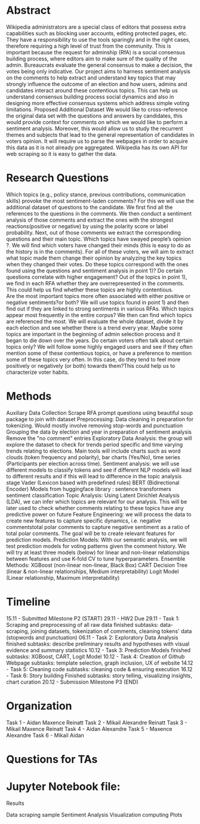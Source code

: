 # Abstract 

Wikipedia administrators are a special class of editors that possess extra capabilities such as blocking user accounts, editing protected pages, etc. They have a responsibility to use the tools sparingly and in the right cases, therefore requiring a high level of trust from the community. This is important because the request for adminship (RfA) is a social consensus building process, where editors aim to make sure of the quality of the admin. Bureaucrats evaluate the general consensus to make a decision, the votes being only indicative.
Our project aims to harness sentiment analysis on the comments to help extract and understand key topics that may strongly influence the outcome of an election and how users, admins and candidates interact around these contentious topics. 
This can help us understand consensus building process social dynamics and also in designing more effective consensus systems which address simple voting limitations.
Proposed Additional Dataset
We would like to cross-reference the original data set with the questions and answers by candidates, this would provide context for comments on which we would like to perform a sentiment analysis. Moreover, this would allow us to study the recurrent themes and subjects that lead to the general representation of candidates in voters opinion. It will require us to parse the webpages in order to acquire this data as it is not already pre aggregated.
Wikipedia has its own API for web scraping so it is easy to gather the data. 

# Research Questions

Which topics (e.g., policy stance, previous contributions, communication skills) provoke the most sentiment-laden comments? 
For this we will use the additional dataset of questions to the candidate.
We first find all the references to the questions in the comments. We then conduct a sentiment analysis of those comments and extract the ones with the strongest reactions(positive or negative) by using the polarity score or label probability. Next, out of those comments we extract the corresponding questions and their main topic. 
Which topics have swayed people’s opinion ?. We will  find which voters have changed their minds (this is easy to do as the history is in the comments). For all of these voters, we will aim to extract what topic made them change their opinion by analyzing the key topics when they changed their votes. Do these topics correspond with the ones found using the questions and sentiment analysis in point 1)?
Do certain questions correlate with higher engagement?
Out of the topics in point 1), we find in each RFA whether they are overrepresented in the comments. This could help us find whether these topics are highly contentious.  
Are the most important topics more often associated with either positive or negative sentiments?or both?
We will use topics found in point 1) and then find out if they are linked to strong sentiments in various RFAs. 
Which topics appear most frequently in the entire corpus?
We then can find which topics are referenced the most. We will evaluate the whole dataset, divide it by each election and see whether there is a trend every year. Maybe some topics are important in the beginning of admin selection process and it began to die down over the years. 
Do certain voters often talk about certain topics only?
We will follow some highly engaged users and see if they often mention some of these contentious topics, or have a preference to mention some of these topics very often. In this case, do they tend to feel more positively or negatively (or both) towards them?This could help us to characterize voter habits.


# Methods

Auxiliary Data Collection
Scrape RFA prompt questions using beautiful soup package to join with dataset
Preprocessing:
Data cleaning in preparation for tokenizing. Would mostly involve removing stop-words and punctuation
Grouping the data by election and year in preparation of sentiment analysis
Remove the "no comment" entries
Exploratory Data Analysis: the group will explore the dataset to check for trends period specific and time varying trends relating to elections. Main tools will include charts such as word clouds (token frequency and polarity), bar charts (Yes/No), time series (Participants per election across time).
Sentiment analysis: we will use different models to classify tokens and see if different NLP models will lead to different results and if this will lead to difference in the topic analysis stage
Vader (Lexicon based with predefined rules)
BERT (Bidirectional Encoder)
Models from huggingface
library : sentence transformers sentiment classification
Topic Analysis: Using Latent Dirichlet Analysis (LDA), we can infer which topics are relevant for our analysis. This will be later used to check whether comments relating to these topics have any predictive power on future 
Feature Engineering: we will process the data to create new features to capture specific dynamics, i.e. negative commentstotal polar  comments to capture negative sentiment as a ratio of total polar comments. The goal will be to create relevant features for prediction models. 
Prediction Models: With our semantic analysis, we will test prediction models for voting patterns given the comment history. We will try at least three models (below) for linear and non-linear relationships between features and use K-fold CV to tune hyperparameters. 
Ensemble Methods: XGBoost (non-linear non-linear, Black Box)
CART Decision Tree (linear & non-linear relationships, Medium interpretability) 
Logit Model (Linear relationship, Maximum interpretability) 

# Timeline
15.11 - Submitted Milestone P2 (START)
29.11 - HW2 Due
29.11 - Task 1: Scraping and preprocessing of all raw data finished
subtasks: data-scraping, joining datasets, tokenization of comments, cleaning tokens' data (stopwords and punctuation)
06.11 - Task 2: Exploratory Data Analysis finished
subtasks: describe preliminary results and hypotheses with visual evidence and summary statistics
10.12 - Task 3: Prediction Models finished
subtasks: XGBoost, CART, Logit Model
10.12 - Task 4: Creation of Github Webpage
subtasks: template selection, graph inclusion, UX of website
14.12 - Task 5: Cleaning code
subtasks: cleaning code & ensuring execution
16.12 - Task 6: Story building Finished
subtasks: story telling, visualizing insights, chart curation
20.12 - Submission Milestone P3 (END)

# Organization
Task 1 - Aidan Maxence Reinatt
Task 2 - Mikail Alexandre Reinatt
Task 3 - Mikail Maxence Reinatt
Task 4 - Aidan Alexandre
Task 5 - Maxence Alexandre
Task 6 - Mikail Aidan

# Questions for TAs


# Jupyter Notebook file:
Results

Data scraping sample
Sentiment Analysis
Visualization computing
Plots
